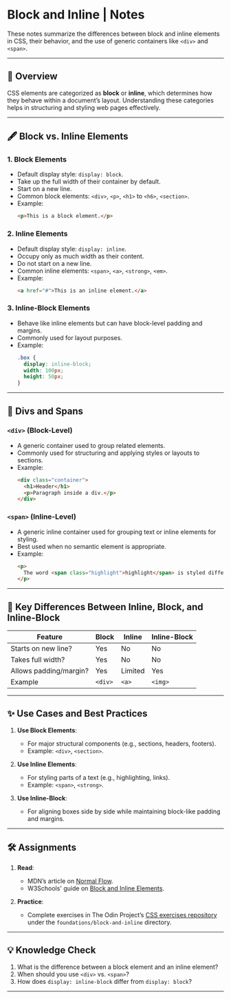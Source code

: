 # Block and Inline | Notes

These notes summarize the differences between block and inline elements in CSS, their behavior, and the use of generic containers like `<div>` and `<span>`.

---

## 📜 Overview

CSS elements are categorized as **block** or **inline**, which determines how they behave within a document’s layout. Understanding these categories helps in structuring and styling web pages effectively.

---

## 🖋️ Block vs. Inline Elements

### 1. **Block Elements**

- Default display style: `display: block`.
- Take up the full width of their container by default.
- Start on a new line.
- Common block elements: `<div>`, `<p>`, `<h1>` to `<h6>`, `<section>`.
- Example:
  ```html
  <p>This is a block element.</p>
  ```

### 2. **Inline Elements**

- Default display style: `display: inline`.
- Occupy only as much width as their content.
- Do not start on a new line.
- Common inline elements: `<span>`, `<a>`, `<strong>`, `<em>`.
- Example:
  ```html
  <a href="#">This is an inline element.</a>
  ```

### 3. **Inline-Block Elements**

- Behave like inline elements but can have block-level padding and margins.
- Commonly used for layout purposes.
- Example:
  ```css
  .box {
    display: inline-block;
    width: 100px;
    height: 50px;
  }
  ```

---

## 🌟 Divs and Spans

### `<div>` (Block-Level)

- A generic container used to group related elements.
- Commonly used for structuring and applying styles or layouts to sections.
- Example:
  ```html
  <div class="container">
    <h1>Header</h1>
    <p>Paragraph inside a div.</p>
  </div>
  ```

### `<span>` (Inline-Level)

- A generic inline container used for grouping text or inline elements for styling.
- Best used when no semantic element is appropriate.
- Example:
  ```html
  <p>
    The word <span class="highlight">highlight</span> is styled differently.
  </p>
  ```

---

## 🎯 Key Differences Between Inline, Block, and Inline-Block

| Feature                | Block   | Inline  | Inline-Block |
| ---------------------- | ------- | ------- | ------------ |
| Starts on new line?    | Yes     | No      | No           |
| Takes full width?      | Yes     | No      | No           |
| Allows padding/margin? | Yes     | Limited | Yes          |
| Example                | `<div>` | `<a>`   | `<img>`      |

---

## ✨ Use Cases and Best Practices

1. **Use Block Elements**:

   - For major structural components (e.g., sections, headers, footers).
   - Example: `<div>`, `<section>`.

2. **Use Inline Elements**:

   - For styling parts of a text (e.g., highlighting, links).
   - Example: `<span>`, `<strong>`.

3. **Use Inline-Block**:
   - For aligning boxes side by side while maintaining block-like padding and margins.

---

## 🛠️ Assignments

1. **Read**:

   - MDN’s article on [Normal Flow](https://developer.mozilla.org/en-US/docs/Web/CSS/CSS_Flow_Layout/Normal_Flow).
   - W3Schools' guide on [Block and Inline Elements](https://www.w3schools.com/html/html_blocks.asp).

2. **Practice**:
   - Complete exercises in The Odin Project’s [CSS exercises repository](https://github.com/TheOdinProject/css-exercises) under the `foundations/block-and-inline` directory.

---

## 💡 Knowledge Check

1. What is the difference between a block element and an inline element?
2. When should you use `<div>` vs. `<span>`?
3. How does `display: inline-block` differ from `display: block`?

---

```

```
